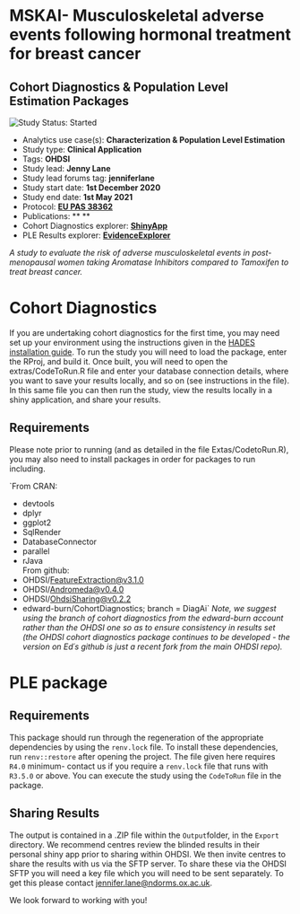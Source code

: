 MSKAI- Musculoskeletal adverse events following hormonal treatment for breast cancer
========================================================================================================================================================
## Cohort Diagnostics & Population Level Estimation Packages

<img src="https://img.shields.io/badge/Study%20Status-Started-blue.svg" alt="Study Status: Started">

- Analytics use case(s): **Characterization & Population Level Estimation**
- Study type: **Clinical Application**
- Tags: **OHDSI**
- Study lead: **Jenny Lane**
- Study lead forums tag: **jenniferlane** 
- Study start date: **1st December 2020**
- Study end date: **1st May 2021**
- Protocol: **[EU PAS 38362](http://www.encepp.eu/encepp/viewResource.htm?id=38363)**
- Publications: ** **
- Cohort Diagnostics explorer: **[ShinyApp](https://jenniferlane.shinyapps.io/CohortDiagnosticsMSKAI_FinalDesign/)**
- PLE Results explorer: **[EvidenceExplorer]()**

*A study to evaluate the risk of adverse musculoskeletal events in post-menopausal women taking Aromatase Inhibitors compared to Tamoxifen to treat breast cancer.*

# Cohort Diagnostics
If you are undertaking cohort diagnostics for the first time, you may need set up your environment using the instructions given in the [HADES installation guide](https://ohdsi.github.io/Hades/rSetup.html). To run the study you will need to load the package, enter the RProj, and build it. Once built, you will need to open the extras/CodeToRun.R file and enter your database connection details, where you want to save your results locally, and so on (see instructions in the file). In this same file you can then run the study, view the results locally in a shiny application, and share your results.

## Requirements
Please note prior to running (and as detailed in the file Extas/CodetoRun.R), you may also need to install packages in order for packages to run including. 

`From CRAN:  
- devtools
- dplyr
- ggplot2
- SqlRender
- DatabaseConnector
- parallel
- rJava  
From github:  
- OHDSI/FeatureExtraction@v3.1.0
- OHDSI/Andromeda@v0.4.0
- OHDSI/OhdsiSharing@v0.2.2
- edward-burn/CohortDiagnostics; branch = DiagAi` 
*Note, we suggest using the branch of cohort diagnostics from the edward-burn account rather than the OHDSI one so as to ensure consistency in results set (the OHDSI cohort diagnostics package continues to be developed - the version on Ed´s github is just a recent fork from the main OHDSI repo).*   

# PLE package

## Requirements
This package should run through the regeneration of the appropriate dependencies by using the `renv.lock` file. To install these dependencies, run
`renv::restore` after opening the project. The file given here requires `R4.0` minimum- contact us if you require a `renv.lock` file that runs with `R3.5.0` or above. You can execute the study using the `CodeToRun` file in the package. 

## Sharing Results
The output is contained in a .ZIP file within the `Output`folder, in the `Export` directory.
We recommend centres review the blinded results in their personal shiny app prior to sharing within OHDSI. We then invite centres to share the results with us via the SFTP server. To share these via the OHDSI SFTP you will need a key file which you will need to be sent separately. To get this please contact jennifer.lane@ndorms.ox.ac.uk.

We look forward to working with you!
